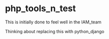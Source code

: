 # php_tools_n_test
This is initially done to feel well in the IAM_team

Thinking about replacing this with python_django
